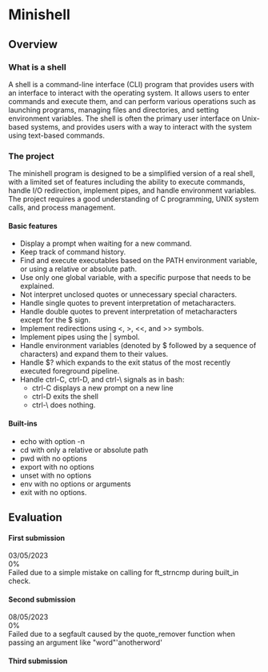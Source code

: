 # Minishell

## Overview
### What is a shell
A shell is a command-line interface (CLI) program that provides users with an interface to interact with the operating system. It allows users to enter commands and execute them, and can perform various operations such as launching programs, managing files and directories, and setting environment variables. The shell is often the primary user interface on Unix-based systems, and provides users with a way to interact with the system using text-based commands.

### The project
The minishell program is designed to be a simplified version of a real shell, with a limited set of features including the ability to execute commands, handle I/O redirection, implement pipes, and handle environment variables. The project requires a good understanding of C programming, UNIX system calls, and process management.

#### Basic features
* Display a prompt when waiting for a new command.
* Keep track of command history.
* Find and execute executables based on the PATH environment variable, or using a relative or absolute path.
* Use only one global variable, with a specific purpose that needs to be explained.
* Not interpret unclosed quotes or unnecessary special characters.
* Handle single quotes to prevent interpretation of metacharacters.
* Handle double quotes to prevent interpretation of metacharacters except for the $ sign.
* Implement redirections using <, >, <<, and >> symbols.
* Implement pipes using the | symbol.
* Handle environment variables (denoted by $ followed by a sequence of characters) and expand them to their values.
* Handle $? which expands to the exit status of the most recently executed foreground pipeline.
* Handle ctrl-C, ctrl-D, and ctrl-\ signals as in bash:
    * ctrl-C displays a new prompt on a new line
    * ctrl-D exits the shell
    * ctrl-\ does nothing.

#### Built-ins 
* echo with option -n
* cd with only a relative or absolute path
* pwd with no options
* export with no options
* unset with no options
* env with no options or arguments
* exit with no options.

## Evaluation
#### First submission
03/05/2023  
0%  
Failed due to a simple mistake on calling for ft_strncmp during built_in check.

#### Second submission
08/05/2023  
0%  
Failed due to a segfault caused by the quote_remover function when passing an argument like "word"'anotherword'

#### Third submission

